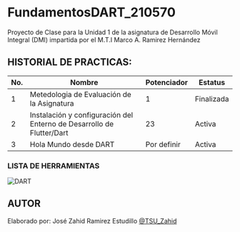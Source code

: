 # FundamentosDART_210570

Proyecto de Clase para la Unidad 1 de la asignatura de Desarrollo Móvil Integral (DMI) impartida por el M.T.I Marco A. Ramirez Hernández

## HISTORIAL DE PRACTICAS: 
|No. |Nombre|Potenciador|Estatus
|--|--|--|--|
|1|Metedologia de Evaluación de la Asignatura|1|Finalizada|
|2|Instalación y configuración del Enterno de Desarrollo de Flutter/Dart|23|Activa|
|3|Hola Mundo desde DART|Por definir|Activa|

### LISTA DE HERRAMIENTAS
![DART]()

## AUTOR 
Elaborado por: José Zahid Ramirez Estudillo [@TSU_Zahid](https://github.com/NoviodeAme)
